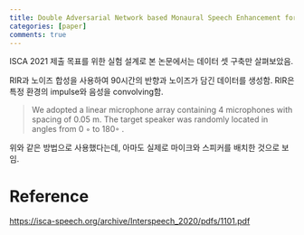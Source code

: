 ```yaml
---
title: Double Adversarial Network based Monaural Speech Enhancement for Robust Speech Recognition
categories: [paper]
comments: true
---
```

ISCA 2021 제출 목표를 위한 실험 설계로 본 논문에서는 데이터 셋 구축만 살펴보았음.

RIR과 노이즈 합성을 사용하여 90시간의 반향과 노이즈가 담긴 데이터를 생성함. RIR은 특정 환경의 impulse와 음성을 convolving함.

> We adopted a linear microphone array containing 4 microphones with spacing of 0.05 m. The target speaker was randomly located in angles from 0 ◦ to 180◦ . 

위와 같은 방법으로 사용했다는데, 아마도 실제로 마이크와 스피커를 배치한 것으로 보임.

# Reference

https://isca-speech.org/archive/Interspeech_2020/pdfs/1101.pdf
